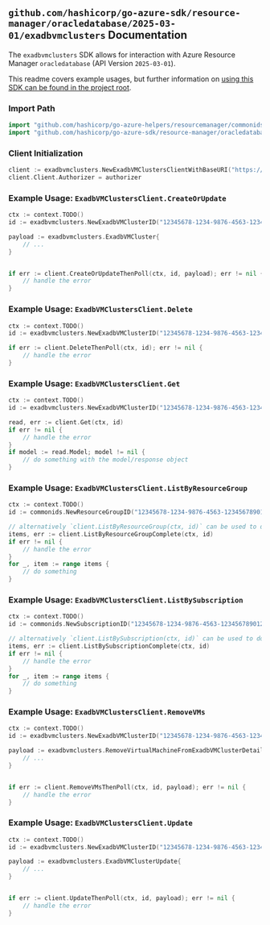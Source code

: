 
## `github.com/hashicorp/go-azure-sdk/resource-manager/oracledatabase/2025-03-01/exadbvmclusters` Documentation

The `exadbvmclusters` SDK allows for interaction with Azure Resource Manager `oracledatabase` (API Version `2025-03-01`).

This readme covers example usages, but further information on [using this SDK can be found in the project root](https://github.com/hashicorp/go-azure-sdk/tree/main/docs).

### Import Path

```go
import "github.com/hashicorp/go-azure-helpers/resourcemanager/commonids"
import "github.com/hashicorp/go-azure-sdk/resource-manager/oracledatabase/2025-03-01/exadbvmclusters"
```


### Client Initialization

```go
client := exadbvmclusters.NewExadbVMClustersClientWithBaseURI("https://management.azure.com")
client.Client.Authorizer = authorizer
```


### Example Usage: `ExadbVMClustersClient.CreateOrUpdate`

```go
ctx := context.TODO()
id := exadbvmclusters.NewExadbVMClusterID("12345678-1234-9876-4563-123456789012", "example-resource-group", "exadbVmClusterName")

payload := exadbvmclusters.ExadbVMCluster{
	// ...
}


if err := client.CreateOrUpdateThenPoll(ctx, id, payload); err != nil {
	// handle the error
}
```


### Example Usage: `ExadbVMClustersClient.Delete`

```go
ctx := context.TODO()
id := exadbvmclusters.NewExadbVMClusterID("12345678-1234-9876-4563-123456789012", "example-resource-group", "exadbVmClusterName")

if err := client.DeleteThenPoll(ctx, id); err != nil {
	// handle the error
}
```


### Example Usage: `ExadbVMClustersClient.Get`

```go
ctx := context.TODO()
id := exadbvmclusters.NewExadbVMClusterID("12345678-1234-9876-4563-123456789012", "example-resource-group", "exadbVmClusterName")

read, err := client.Get(ctx, id)
if err != nil {
	// handle the error
}
if model := read.Model; model != nil {
	// do something with the model/response object
}
```


### Example Usage: `ExadbVMClustersClient.ListByResourceGroup`

```go
ctx := context.TODO()
id := commonids.NewResourceGroupID("12345678-1234-9876-4563-123456789012", "example-resource-group")

// alternatively `client.ListByResourceGroup(ctx, id)` can be used to do batched pagination
items, err := client.ListByResourceGroupComplete(ctx, id)
if err != nil {
	// handle the error
}
for _, item := range items {
	// do something
}
```


### Example Usage: `ExadbVMClustersClient.ListBySubscription`

```go
ctx := context.TODO()
id := commonids.NewSubscriptionID("12345678-1234-9876-4563-123456789012")

// alternatively `client.ListBySubscription(ctx, id)` can be used to do batched pagination
items, err := client.ListBySubscriptionComplete(ctx, id)
if err != nil {
	// handle the error
}
for _, item := range items {
	// do something
}
```


### Example Usage: `ExadbVMClustersClient.RemoveVMs`

```go
ctx := context.TODO()
id := exadbvmclusters.NewExadbVMClusterID("12345678-1234-9876-4563-123456789012", "example-resource-group", "exadbVmClusterName")

payload := exadbvmclusters.RemoveVirtualMachineFromExadbVMClusterDetails{
	// ...
}


if err := client.RemoveVMsThenPoll(ctx, id, payload); err != nil {
	// handle the error
}
```


### Example Usage: `ExadbVMClustersClient.Update`

```go
ctx := context.TODO()
id := exadbvmclusters.NewExadbVMClusterID("12345678-1234-9876-4563-123456789012", "example-resource-group", "exadbVmClusterName")

payload := exadbvmclusters.ExadbVMClusterUpdate{
	// ...
}


if err := client.UpdateThenPoll(ctx, id, payload); err != nil {
	// handle the error
}
```
